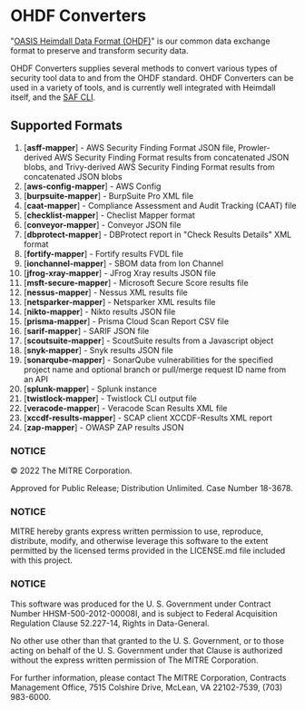 # OHDF Converters

"[OASIS Heimdall Data Format (OHDF)](https://saf.mitre.org/#/normalize)" is our common data exchange format to preserve and transform security data.

OHDF Converters supplies several methods to convert various types of security tool data to and from the OHDF standard. OHDF Converters can be used in a variety of tools, and is currently well integrated with Heimdall itself, and the [SAF CLI](https://github.com/mitre/saf).

## Supported Formats
1.  [**asff-mapper**] - AWS Security Finding Format JSON file, Prowler-derived AWS Security Finding Format results from concatenated JSON blobs, and Trivy-derived AWS Security Finding Format results from concatenated JSON blobs
2.  [**aws-config-mapper**] - AWS Config
3.  [**burpsuite-mapper**] - BurpSuite Pro XML file
4.  [**caat-mapper**] - Compliance Assessment and Audit Tracking (CAAT) file
5.  [**checklist-mapper**] - Checlist Mapper format
6.  [**conveyor-mapper**] - Conveyor JSON file
7.  [**dbprotect-mapper**] - DBProtect report in "Check Results Details" XML format
8.  [**fortify-mapper**] - Fortify results FVDL file
9.  [**ionchannel-mapper**] - SBOM data from Ion Channel
10. [**jfrog-xray-mapper**] - JFrog Xray results JSON file
11. [**msft-secure-mapper**] - Microsoft Secure Score results file
12. [**nessus-mapper**] - Nessus XML results file
13. [**netsparker-mapper**] - Netsparker XML results file
14. [**nikto-mapper**] - Nikto results JSON file
15. [**prisma-mapper**] - Prisma Cloud Scan Report CSV file
16. [**sarif-mapper**] - SARIF JSON file
17. [**scoutsuite-mapper**] - ScoutSuite results from a Javascript object
18. [**snyk-mapper**] - Snyk results JSON file
19. [**sonarqube-mapper**] - SonarQube vulnerabilities for the specified project name and optional branch or pull/merge request ID name from an API
20. [**splunk-mapper**] - Splunk instance
21. [**twistlock-mapper**] - Twistlock CLI output file
22. [**veracode-mapper**] - Veracode Scan Results XML file
23. [**xccdf-results-mapper**] - SCAP client XCCDF-Results XML report
24. [**zap-mapper**] - OWASP ZAP results JSON

### NOTICE

© 2022 The MITRE Corporation.

Approved for Public Release; Distribution Unlimited. Case Number 18-3678.

### NOTICE

MITRE hereby grants express written permission to use, reproduce, distribute, modify, and otherwise leverage this software to the extent permitted by the licensed terms provided in the LICENSE.md file included with this project.

### NOTICE

This software was produced for the U. S. Government under Contract Number HHSM-500-2012-00008I, and is subject to Federal Acquisition Regulation Clause 52.227-14, Rights in Data-General.

No other use other than that granted to the U. S. Government, or to those acting on behalf of the U. S. Government under that Clause is authorized without the express written permission of The MITRE Corporation.

For further information, please contact The MITRE Corporation, Contracts Management Office, 7515 Colshire Drive, McLean, VA  22102-7539, (703) 983-6000.
